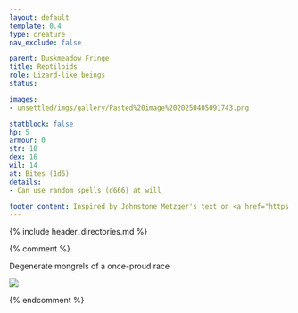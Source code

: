 ```yaml
---
layout: default
template: 0.4
type: creature
nav_exclude: false

parent: Duskmeadow Fringe
title: Reptiloids
role: Lizard-like beings
status:

images:
- unsettled/imgs/gallery/Pasted%20image%2020250405091743.png

statblock: false
hp: 5
armour: 0
str: 10
dex: 16
wil: 14
at: Bites (1d6)
details:
- Can use random spells (d666) at will

footer_content: Inspired by Johnstone Metzger's text on <a href="https://www.drivethrurpg.com/en/product/226083/dungeon-full-of-monsters">Dungeon Full of Monsters</a>. Art by Nathan Jones. 
---
```


{% include header_directories.md %}

{% comment %}

Degenerate mongrels of a once-proud race

![](https://i.imgur.com/4TuXbkG.jpeg)

{% endcomment %}